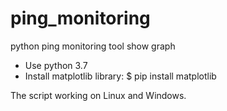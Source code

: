 # ping_monitoring
python ping monitoring tool show graph 
* Use python 3.7
* Install matplotlib library:
  $ pip install matplotlib
  
The script working on Linux and Windows.
